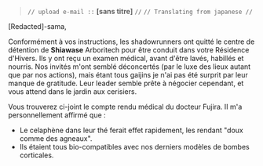 ﻿> `// upload e-mail ::` **[sans titre]** `//`
> `// Translating from japanese //`

[Redacted]-sama,

Conformément à vos instructions, les shadowrunners ont quitté le centre de détention de **Shiawase** Arboritech pour être conduit dans votre Résidence d'Hivers. Ils y ont reçu un examen médical, avant d'être lavés, habillés et nourris. Nos invités m'ont semblé déconcertés (par le luxe des lieux autant que par nos actions), mais étant tous gaijins je n'ai pas été surprit par leur manque de gratitude. Leur leader semble prête à négocier cependant, et vous attend dans le jardin aux cerisiers.

Vous trouverez ci-joint le compte rendu médical du docteur Fujira. II m'a personnellement affirmé que :
* Le celaphène dans leur thé ferait effet rapidement, les rendant "doux comme des agneaux".
* Ils étaient tous bio-compatibles avec nos derniers modèles de bombes corticales.
